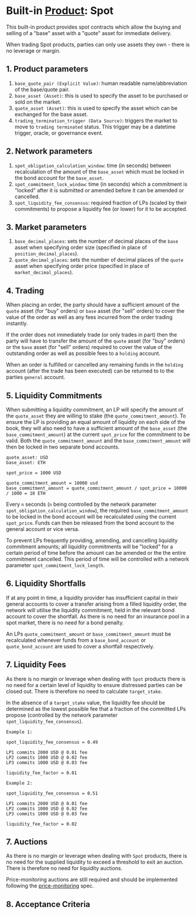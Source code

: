 # Built-in [Product](./0051-PROD-product.md): Spot

This built-in product provides spot contracts which allow the buying and selling of a "base" asset with a "quote" asset for immediate delivery.

When trading Spot products, parties can only use assets they own - there is no leverage or margin.

## 1. Product parameters

1. `base_quote_pair (Explicit Value)`: human readable name/abbreviation of the base/quote pair.
1. `base_asset (Asset)`: this is used to specify the asset to be purchased or sold on the market.
1. `quote_asset (Asset)`: this is used to specify the asset which can be exchanged for the base asset.
1. `trading_termination_trigger (Data Source)`: triggers the market to move to `trading terminated` status. This trigger may be a datetime trigger, oracle, or governance event.

## 2. Network parameters

1. `spot_obligation_calculation_window`: time (in seconds) between recalculation of the amount of the `base_asset` which must be locked in the bond account for the `base_asset`.
1. `spot_commitment_lock_window`: time (in seconds) which a commitment is "locked" after it is submitted or amended before it can be amended or cancelled.
1. `spot_liquidity_fee_consensus`: required fraction of LPs (scaled by their commitments) to propose a liquidity fee (or lower) for it to be accepted.

## 3. Market parameters

1. `base_decimal_places`: sets the number of decimal places of the `base` asset when specifying order size (specified in place of `position_decimal_places`).
1. `quote_decimal_places`: sets the number of decimal places of the `quote` asset when specifying order price (specified in place of `market_decimal_places`).

## 4. Trading

When placing an order, the party should have a sufficient amount of the `quote` asset (for "buy" orders) or `base` asset (for "sell" orders) to cover the value of the order as well as any fees incurred from the order trading instantly.

If the order does not immediately trade (or only trades in part) then the party will have to transfer the amount of the `quote` asset (for "buy" orders) or the `base` asset (for "sell" orders) required to cover the value of the outstanding order as well as possible fees to a `holding` account.

When an order is fulfilled or cancelled any remaining funds in the `holding` account (after the trade has been executed) can be returned to to the parties `general` account.

## 5. Liquidity Commitments

When submitting a liquidity commitment, an LP will specify the amount of the `quote_asset` they are willing to stake (the `quote_commitment_amount`). To ensure the LP is providing an equal amount of liquidity on each side of the book, they will also need to have a sufficient amount of the `base_asset` (the `base_commitment_amount`) at the current `spot_price` for the commitment to be valid. Both the `quote_commitment_amount` and the `base_commitment_amount` will then be locked in two separate bond accounts.

```pseudo
quote_asset: USD
base_asset: ETH

spot_price = 1000 USD

quote_commitment_amount = 10000 usd
base_commitment_amount = quote_commitment_amount / spot_price = 10000 / 1000 = 10 ETH
```

Every `n` seconds (`n` being controlled by the network parameter `spot_obligation_calculation_window`),  the required `base_commitment_amount` to be locked in the bond account will be recalculated using the current 
`spot_price`. Funds can then be released from the bond account to the general account or vice versa.

To prevent LPs frequently providing, amending, and cancelling liquidity commitment amounts; all liquidity commitments will be "locked" for a certain period of time before the amount can be amended or the the entire commitment cancelled. This period of time will be controlled with a network parameter `spot_commitment_lock_length`.

## 6. Liquidity Shortfalls

If at any point in time, a liquidity provider has insufficient capital in their general accounts to cover a transfer arising from a filled liquidity order, the network will utilise the liquidity commitment, held in the relevant bond account to cover the shortfall. As there is no need for an insurance pool in a spot market, there is no need for a bond penalty.

An LPs `quote_commitment_amount` or `base_commitment_amount` must be recalculated whenever funds from a `base_bond_account` or `quote_bond_account` are used to cover a shortfall respectively.


## 7. Liquidity Fees

As there is no margin or leverage when dealing with `Spot` products there is no need for a certain level of liquidity to ensure distressed parties can be closed out. There is therefore no need to calculate `target_stake`.

In the absence of a `target_stake` value, the liquidity fee should be determined as the lowest possible fee that a fraction of the committed LPs propose (controlled by the network parameter `spot_liquidity_fee_consensus`).

```psuedo
Example 1:

spot_liquidity_fee_consensus = 0.49

LP1 commits 2000 USD @ 0.01 fee
LP2 commits 1000 USD @ 0.02 fee
LP3 commits 1000 USD @ 0.03 fee

liquidity_fee_factor = 0.01
```

```psuedo
Example 2:

spot_liquidity_fee_consensus = 0.51

LP1 commits 2000 USD @ 0.01 fee
LP2 commits 1000 USD @ 0.02 fee
LP3 commits 1000 USD @ 0.03 fee

liquidity_fee_factor = 0.02
```

## 7. Auctions

As there is no margin or leverage when dealing with `Spot` products, there is no need for the supplied liquidity to exceed a threshold to exit an auction. There is therefore no need for liquidity auctions.

Price-monitoring auctions are still required and should be implemented following the [price-monitoring](./0032-PRIM-price_monitoring.md) spec.

## 8. Acceptance Criteria
